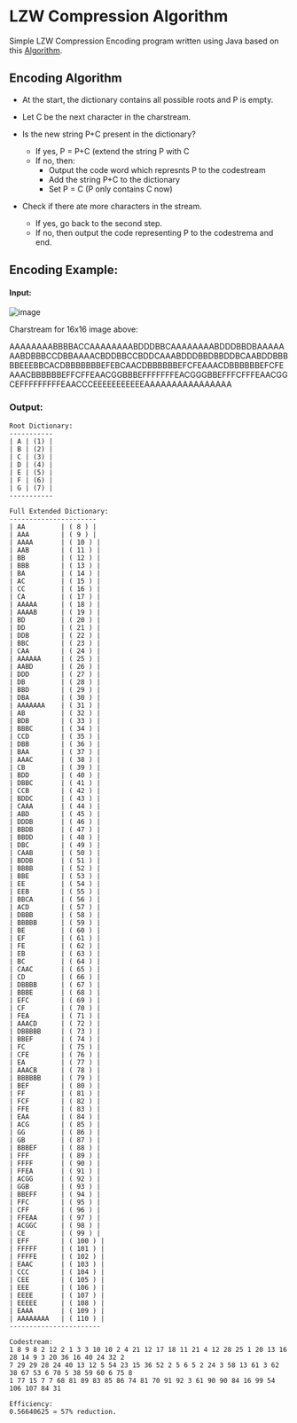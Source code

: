 # LZW Compression Algorithm

Simple LZW Compression Encoding program written using Java based on this [Algorithm](https://github.com/rossliam2212/LZWCompressionAlgorithm/blob/master/Encoding%20Algorithm.txt).

## Encoding Algorithm
- At the start, the dictionary contains all possible roots and P is empty.

- Let C be the next character in the charstream.

- Is the new string P+C present in the dictionary?
  - If yes, P = P+C (extend the string P with C
  - If no, then:
    - Output the code word which represnts P to the codestream
    - Add the string P+C to the dictionary
    - Set P = C (P only contains C now)
   
- Check if there ate more characters in the stream.
  - If yes, go back to the second step.
  - If no, then output the code representing P to the codestrema and end.

## Encoding Example:

#### Input:

![image](https://user-images.githubusercontent.com/73957889/144081434-fd6e697e-1a04-430c-9b09-fa48afa84bdb.png)

Charstream for 16x16 image above: 

AAAAAAAABBBBACCAAAAAAAABDDDBBCAAAAAAAABDDDBBDBAAAAAAABDBBBCCDBBAAAACBDDBBCCBDDCAAABDDDBBDBBDDBCAABDDBBBBBEEEBBCACDBBBBBBBEFEBCAACDBBBBBBEFCFEAAACDBBBBBBEFCFEAAACBBBBBBEFFCFFEAACGGBBBEFFFFFFFEACGGGBBEFFFCFFFEAACGGCEFFFFFFFFFEAACCCEEEEEEEEEEEAAAAAAAAAAAAAAAA


### Output:
```
Root Dictionary:
-----------
| A | (1) |
| B | (2) |
| C | (3) |
| D | (4) |
| E | (5) |
| F | (6) |
| G | (7) |
-----------

Full Extended Dictionary: 
----------------------
| AA         | ( 8 ) | 
| AAA        | ( 9 ) | 
| AAAA       | ( 10 ) | 
| AAB        | ( 11 ) | 
| BB         | ( 12 ) | 
| BBB        | ( 13 ) | 
| BA         | ( 14 ) | 
| AC         | ( 15 ) | 
| CC         | ( 16 ) | 
| CA         | ( 17 ) | 
| AAAAA      | ( 18 ) | 
| AAAAB      | ( 19 ) | 
| BD         | ( 20 ) | 
| DD         | ( 21 ) | 
| DDB        | ( 22 ) | 
| BBC        | ( 23 ) | 
| CAA        | ( 24 ) | 
| AAAAAA     | ( 25 ) | 
| AABD       | ( 26 ) | 
| DDD        | ( 27 ) | 
| DB         | ( 28 ) | 
| BBD        | ( 29 ) | 
| DBA        | ( 30 ) | 
| AAAAAAA    | ( 31 ) | 
| AB         | ( 32 ) | 
| BDB        | ( 33 ) | 
| BBBC       | ( 34 ) | 
| CCD        | ( 35 ) | 
| DBB        | ( 36 ) | 
| BAA        | ( 37 ) | 
| AAAC       | ( 38 ) | 
| CB         | ( 39 ) | 
| BDD        | ( 40 ) | 
| DBBC       | ( 41 ) | 
| CCB        | ( 42 ) | 
| BDDC       | ( 43 ) | 
| CAAA       | ( 44 ) | 
| ABD        | ( 45 ) | 
| DDDB       | ( 46 ) | 
| BBDB       | ( 47 ) | 
| BBDD       | ( 48 ) | 
| DBC        | ( 49 ) | 
| CAAB       | ( 50 ) | 
| BDDB       | ( 51 ) | 
| BBBB       | ( 52 ) | 
| BBE        | ( 53 ) | 
| EE         | ( 54 ) | 
| EEB        | ( 55 ) | 
| BBCA       | ( 56 ) | 
| ACD        | ( 57 ) | 
| DBBB       | ( 58 ) | 
| BBBBB      | ( 59 ) | 
| BE         | ( 60 ) | 
| EF         | ( 61 ) | 
| FE         | ( 62 ) | 
| EB         | ( 63 ) | 
| BC         | ( 64 ) | 
| CAAC       | ( 65 ) | 
| CD         | ( 66 ) | 
| DBBBB      | ( 67 ) | 
| BBBE       | ( 68 ) | 
| EFC        | ( 69 ) | 
| CF         | ( 70 ) | 
| FEA        | ( 71 ) | 
| AAACD      | ( 72 ) | 
| DBBBBB     | ( 73 ) | 
| BBEF       | ( 74 ) | 
| FC         | ( 75 ) | 
| CFE        | ( 76 ) | 
| EA         | ( 77 ) | 
| AAACB      | ( 78 ) | 
| BBBBBB     | ( 79 ) | 
| BEF        | ( 80 ) | 
| FF         | ( 81 ) | 
| FCF        | ( 82 ) | 
| FFE        | ( 83 ) | 
| EAA        | ( 84 ) | 
| ACG        | ( 85 ) | 
| GG         | ( 86 ) | 
| GB         | ( 87 ) | 
| BBBEF      | ( 88 ) | 
| FFF        | ( 89 ) | 
| FFFF       | ( 90 ) | 
| FFEA       | ( 91 ) | 
| ACGG       | ( 92 ) | 
| GGB        | ( 93 ) | 
| BBEFF      | ( 94 ) | 
| FFC        | ( 95 ) | 
| CFF        | ( 96 ) | 
| FFEAA      | ( 97 ) | 
| ACGGC      | ( 98 ) | 
| CE         | ( 99 ) | 
| EFF        | ( 100 ) | 
| FFFFF      | ( 101 ) | 
| FFFFE      | ( 102 ) | 
| EAAC       | ( 103 ) | 
| CCC        | ( 104 ) | 
| CEE        | ( 105 ) | 
| EEE        | ( 106 ) | 
| EEEE       | ( 107 ) | 
| EEEEE      | ( 108 ) | 
| EAAA       | ( 109 ) | 
| AAAAAAAA   | ( 110 ) | 
-----------------------

Codestream: 
1 8 9 8 2 12 2 1 3 3 10 10 2 4 21 12 17 18 11 21 4 12 28 25 1 20 13 16 28 14 9 3 20 36 16 40 24 32 2
7 29 29 28 24 40 13 12 5 54 23 15 36 52 2 5 6 5 2 24 3 58 13 61 3 62 38 67 53 6 70 5 38 59 60 6 75 8
1 77 15 7 7 68 81 89 83 85 86 74 81 70 91 92 3 61 90 90 84 16 99 54 106 107 84 31 

Efficiency: 
0.56640625 ≃ 57% reduction.
```
